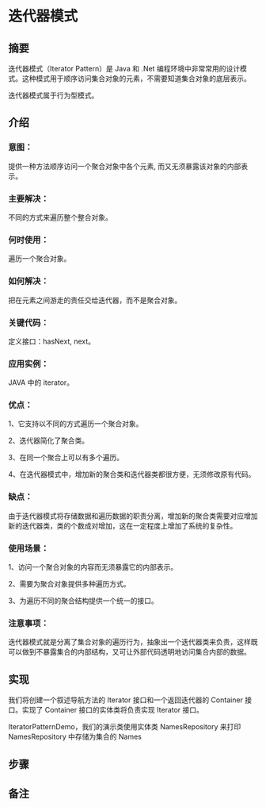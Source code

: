# 迭代器模式

## 摘要
迭代器模式（Iterator Pattern）是 Java 和 .Net 编程环境中非常常用的设计模式。这种模式用于顺序访问集合对象的元素，不需要知道集合对象的底层表示。

迭代器模式属于行为型模式。

## 介绍
### 意图：
提供一种方法顺序访问一个聚合对象中各个元素, 而又无须暴露该对象的内部表示。

### 主要解决：
不同的方式来遍历整个整合对象。

### 何时使用：
遍历一个聚合对象。

### 如何解决：
把在元素之间游走的责任交给迭代器，而不是聚合对象。

### 关键代码：
定义接口：hasNext, next。

### 应用实例：
JAVA 中的 iterator。

### 优点：
 1、它支持以不同的方式遍历一个聚合对象。 
 
 2、迭代器简化了聚合类。 
 
 3、在同一个聚合上可以有多个遍历。 
 
 4、在迭代器模式中，增加新的聚合类和迭代器类都很方便，无须修改原有代码。

### 缺点：
由于迭代器模式将存储数据和遍历数据的职责分离，增加新的聚合类需要对应增加新的迭代器类，类的个数成对增加，这在一定程度上增加了系统的复杂性。

### 使用场景： 
1、访问一个聚合对象的内容而无须暴露它的内部表示。 

2、需要为聚合对象提供多种遍历方式。
 
 3、为遍历不同的聚合结构提供一个统一的接口。

### 注意事项：
迭代器模式就是分离了集合对象的遍历行为，抽象出一个迭代器类来负责，这样既可以做到不暴露集合的内部结构，又可让外部代码透明地访问集合内部的数据。





## 实现
我们将创建一个叙述导航方法的 Iterator 接口和一个返回迭代器的 Container 接口。实现了 Container 接口的实体类将负责实现 Iterator 接口。

IteratorPatternDemo，我们的演示类使用实体类 NamesRepository 来打印 NamesRepository 中存储为集合的 Names


## 步骤
  
  
## 备注
  
  